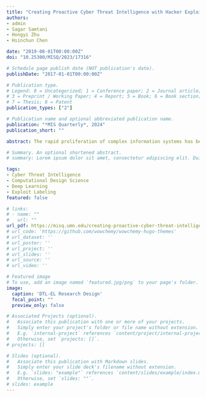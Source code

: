 ```yaml
---
title: "Creating Proactive Cyber Threat Intelligence with Hacker Exploit Labels: A Deep Transfer Learning Approach"
authors:
- admin
- Sagar Samtani
- Hongyi Zhu
- Hsinchun Chen

date: "2019-08-01T00:00:00Z"
doi: "10.25300/MISQ/2023/17316"

# Schedule page publish date (NOT publication's date).
publishDate: "2017-01-01T00:00:00Z"

# Publication type.
# Legend: 0 = Uncategorized; 1 = Conference paper; 2 = Journal article;
# 3 = Preprint / Working Paper; 4 = Report; 5 = Book; 6 = Book section;
# 7 = Thesis; 8 = Patent
publication_types: ["2"]

# Publication name and optional abbreviated publication name.
publication: "*MIS Quarterly*, 2024"
publication_short: ""

abstract: The rapid proliferation of complex information systems has been met by an ever-increasing quantity of exploits that can cause irreparable cyber breaches. To mitigate these cyber threats, academia and industry have placed a significant focus on proactively identifying and labeling exploits developed by the international hacker community. However, prevailing approaches for labeling exploits in hacker forums do not leverage metadata from exploit DarkNet Markets, or public exploit repositories to enhance labeling performance. In this study, we adopted the computational design science paradigm to develop a novel information technology artifact, the Deep Transfer Learning Exploit Labeler (DTL-EL). DTL-EL incorporates a pre-initialization design, multi-layer deep transfer learning (DTL), and a self-attention mechanism to automatically label exploits in hacker forums. We rigorously evaluated the proposed DTL-EL against state-of-the-art non-DTL benchmark methods based in classical machine learning and deep learning. Results suggest that the proposed DTL-EL significantly outperforms benchmark methods based on accuracy, precision, recall, and F1-score. Our proposed DTL-EL framework provides important practical implications for key stakeholders such as cybersecurity managers, analysts, and educators.

# Summary. An optional shortened abstract.
# summary: Lorem ipsum dolor sit amet, consectetur adipiscing elit. Duis posuere tellus ac convallis placerat. Proin tincidunt magna sed ex sollicitudin condimentum.

tags:
- Cyber Threat Intelligence
- Computational Design Science
- Deep Learning
- Exploit Labeling
featured: false

# links:
# - name: ""
#   url: ""
url_pdf: https://misq.umn.edu/creating-proactive-cyber-threat-intelligence-with-hacker-exploit-labels-a-deep-transfer-learning-approach.html
# url_code: 'https://github.com/wowchemy/wowchemy-hugo-themes'
# url_dataset: ''
# url_poster: ''
# url_project: ''
# url_slides: ''
# url_source: ''
# url_video: ''

# Featured image
# To use, add an image named `featured.jpg/png` to your page's folder. 
image:
  caption: 'DTL-EL Research Design'
  focal_point: ""
  preview_only: false

# Associated Projects (optional).
#   Associate this publication with one or more of your projects.
#   Simply enter your project's folder or file name without extension.
#   E.g. `internal-project` references `content/project/internal-project/index.md`.
#   Otherwise, set `projects: []`.
# projects: []

# Slides (optional).
#   Associate this publication with Markdown slides.
#   Simply enter your slide deck's filename without extension.
#   E.g. `slides: "example"` references `content/slides/example/index.md`.
#   Otherwise, set `slides: ""`.
# slides: example
---
```

